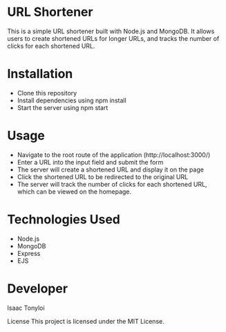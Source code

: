 # URL Shortener
This is a simple URL shortener built with Node.js and MongoDB. It allows users to create shortened URLs for longer URLs, and tracks the number of clicks for each shortened URL.

# Installation
- Clone this repository
- Install dependencies using npm install  
- Start the server using npm start
# Usage
- Navigate to the root route of the application (http://localhost:3000/)   
- Enter a URL into the input field and submit the form   
- The server will create a shortened URL and display it on the page   
- Click the shortened URL to be redirected to the original URL  
- The server will track the number of clicks for each shortened URL, which can be viewed on the homepage.
# Technologies Used
- Node.js   
- MongoDB   
- Express  
- EJS     
# Developer
Isaac Tonyloi

License
This project is licensed under the MIT License.





